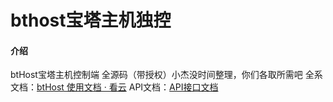 # bthost宝塔主机独控

#### 介绍
btHost宝塔主机控制端
全源码（带授权）小杰没时间整理，你们各取所需吧
全系文档：[btHost 使用文档 · 看云](https://www.kancloud.cn/youngxj/bthost_manual/1926353)
API文档：[API接口文档](https://docs.apipost.cn/view/bad40855d7b411f5#2685899)
